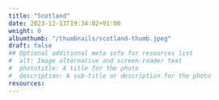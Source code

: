 ```yaml
---
title: "Scotland"
date: 2023-12-13T19:34:02+01:00
weight: 0
albumthumb: "/thumbnails/scotland-thumb.jpeg"
draft: false
## Optional additional meta info for resources list
#  alt: Image alternative and screen-reader text
#  phototitle: A title for the photo
#  description: A sub-title or description for the photo
resources:
---
```

